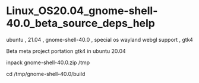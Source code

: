 # Linux_OS20.04_gnome-shell-40.0_beta_source_deps_help
ubuntu , 21.04 , gnome-shell-40.0 , special os wayland webgl support , gtk4

Beta meta project portation gtk4 in ubuntu 20.04

inpack gnome-shell-40.0.zip /tmp

cd /tmp/gnome-shell-40.0/build
